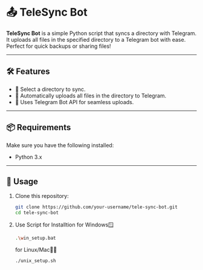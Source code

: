 # 📤 TeleSync Bot

**TeleSync Bot** is a simple Python script that syncs a directory with Telegram. It uploads all files in the specified directory to a Telegram bot with ease. Perfect for quick backups or sharing files!

---

## 🛠️ Features

- 📁 Select a directory to sync.
- 🚀 Automatically uploads all files in the directory to Telegram.
- 🤖 Uses Telegram Bot API for seamless uploads.

---

## 📦 Requirements

Make sure you have the following installed:

- Python 3.x

---

## 🚀 Usage

1. Clone this repository:
   ```bash
   git clone https://github.com/your-username/tele-sync-bot.git
   cd tele-sync-bot
   ```
2. Use Script for Installtion
   for Windows🪟
   ```bash
   .\win_setup.bat
   ```
   for Linux/Mac🐧🍎
   ```bash
   ./unix_setup.sh
   ```
